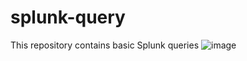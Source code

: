 # splunk-query
This repository contains basic Splunk queries
![image](https://user-images.githubusercontent.com/85597518/208279904-a281bcff-7e6e-40ef-a53f-95ef29609303.png)
